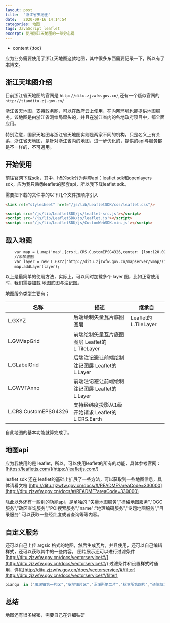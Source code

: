 ```yaml
---
layout: post
title:  "浙江省天地图"
date:   2020-09-16 14:14:54
categories: 地图
tags: JavaScript leaflet
excerpt: 使用浙江天地图的一部分心得
---
```


* content
{:toc}

应为业务需要使用了浙江天地图这款地图，其中很多东西需要记录一下，所以有了本博文。

## 浙江天地图介绍

目前浙江省天地图的官网是 `http://ditu.zjzwfw.gov.cn/`,还有一个疑似官网的 `http://tianditu.zj.gov.cn/`

浙江省天地图，支持政务网，可以在政府云上使用，在内网环境也能提供地图服务。该地图是由浙江省测绘局牵头的，并且在浙江省内的各地政府项目中，都全面应用。

特别注意，国家天地图与浙江省天地图实则是两家不同的机构，只是名义上有关系，浙江省天地图，是针对浙江省内的地图，进一步优化的，提供的api与服务都是不一样的，不可通用。 

## 开始使用

前往官网下载sdk，其中，h5的sdk分为两套api：leaflet sdk和openlayers sdk，应为我只熟悉leaflet的那套api，所以我下载leaflet sdk。

需要把下载的文件中的以下几个文件按顺序引入

```html
<link rel="stylesheet" href="/js/lib/LeafletSDK/css/leaflet.css"/>     

<script src='/js/lib/LeafletSDK/js/leaflet-src.js'></script>
<script src='/js/lib/LeafletSDK/js/leaflet.js'></script>
<script src='/js/lib/LeafletSDK/js/CustomWebSDK.min.js'></script>
```

## 载入地图

```html
    var map = L.map('map',{crs:L.CRS.CustomEPSG4326,center: {lon:120.09215287988154,  lat:30.277052933991797},zoom:12,inertiaDeceleration:15000,maxZoom:20});
    //添加底图
    var layer = new L.GXYZ('http://ditu.zjzwfw.gov.cn/mapserver/vmap/zjvmap/getMAP?x={x}&y={y}&l={z}&styleId=tdt_biaozhunyangshi_2017',{tileSize:512});
    map.addLayer(layer);
```
以上是最简单的使用方法，实际上，可以同时加载多个 layer 图，比如正常使用时，我们需要加载 地图底图与注记图。

地图服务类型主要有：

|名称|描述|继承自|
|---|---|---|
|L.GXYZ|	后端绘制矢量瓦片底图图层|	Leaflet的L.TileLayer|
|L.GVMapGrid|	前端绘制矢量瓦片底图图层	Leaflet的L.TileLayer|
|L.GLabelGrid|	后端注记避让前端绘制注记图层	Leaflet的L.Layer|
|L.GWVTAnno|	前端注记避让前端绘制注记图层	Leaflet的L.Layer|
|L.CRS.CustomEPSG4326|	支持经纬度投影从1级开始请求	Leaflet的L.CRS.Earth|

自此地图的基本功能就算完成了。

## 地图api
应为我使用的是 leaflet，所以，可以使用leaflet的所有的功能，具体参考官网：[https://leafletjs.com/](https://leafletjs.com/)

leaflet sdk 还在 leaflet的基础上扩展了一些方法，可以获取到一些地图信息，具体请看文档:[http://ditu.zjzwfw.gov.cn/docs/#/README?areaCode=330000](http://ditu.zjzwfw.gov.cn/docs/#/README?areaCode=330000)

除此以外还有一些别的功能api，是单独的 "矢量地图服务","栅格地图服务","OGC服务","政区查询服务","POI搜索服务","name":"地理编码服务","专题地图服务","目录服务"
可以获取一些经纬度或者查询等等内容。

## 自定义服务
还可以自己上传 argsic 格式的地图，然后生成瓦片，并且使用，还可以自己编辑样式，还可以获取其中的一些内容。
图片展示还可以进行过滤条件[http://ditu.zjzwfw.gov.cn/docs/vectorservice/#/](http://ditu.zjzwfw.gov.cn/docs/vectorservice/#/)
过滤条件和设置样式时通用，详见[http://ditu.zjzwfw.gov.cn/docs/vectorservice/#/filter](http://ditu.zjzwfw.gov.cn/docs/vectorservice/#/filter)

```js
pianqu  in ("琅琊镇第一片区","安地镇片区","汤溪所第二片","秋滨所第四片","道院塘北区","骆家塘片区","城西所第二片区","西关所第一片","西关所第五片","城东所第三片区","江南所第三片")
```

## 总结

地图还有很多秘密，需要自己在详细钻研
